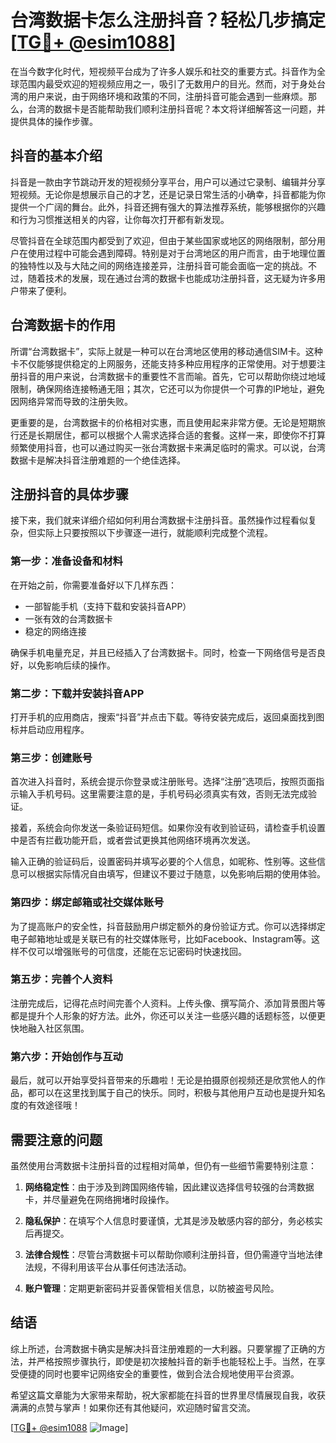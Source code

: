 # 台湾数据卡怎么注册抖音？轻松几步搞定[[TG💪+ @esim1088](https://t.me/s/esim1088)]

在当今数字化时代，短视频平台成为了许多人娱乐和社交的重要方式。抖音作为全球范围内最受欢迎的短视频应用之一，吸引了无数用户的目光。然而，对于身处台湾的用户来说，由于网络环境和政策的不同，注册抖音可能会遇到一些麻烦。那么，台湾的数据卡是否能帮助我们顺利注册抖音呢？本文将详细解答这一问题，并提供具体的操作步骤。

## 抖音的基本介绍

抖音是一款由字节跳动开发的短视频分享平台，用户可以通过它录制、编辑并分享短视频。无论你是想展示自己的才艺，还是记录日常生活的小确幸，抖音都能为你提供一个广阔的舞台。此外，抖音还拥有强大的算法推荐系统，能够根据你的兴趣和行为习惯推送相关的内容，让你每次打开都有新发现。

尽管抖音在全球范围内都受到了欢迎，但由于某些国家或地区的网络限制，部分用户在使用过程中可能会遇到障碍。特别是对于台湾地区的用户而言，由于地理位置的独特性以及与大陆之间的网络连接差异，注册抖音可能会面临一定的挑战。不过，随着技术的发展，现在通过台湾的数据卡也能成功注册抖音，这无疑为许多用户带来了便利。

## 台湾数据卡的作用

所谓“台湾数据卡”，实际上就是一种可以在台湾地区使用的移动通信SIM卡。这种卡不仅能够提供稳定的上网服务，还能支持多种应用程序的正常使用。对于想要注册抖音的用户来说，台湾数据卡的重要性不言而喻。首先，它可以帮助你绕过地域限制，确保网络连接畅通无阻；其次，它还可以为你提供一个可靠的IP地址，避免因网络异常而导致的注册失败。

更重要的是，台湾数据卡的价格相对实惠，而且使用起来非常方便。无论是短期旅行还是长期居住，都可以根据个人需求选择合适的套餐。这样一来，即使你不打算频繁使用抖音，也可以通过购买一张台湾数据卡来满足临时的需求。可以说，台湾数据卡是解决抖音注册难题的一个绝佳选择。

## 注册抖音的具体步骤

接下来，我们就来详细介绍如何利用台湾数据卡注册抖音。虽然操作过程看似复杂，但实际上只要按照以下步骤逐一进行，就能顺利完成整个流程。

### 第一步：准备设备和材料

在开始之前，你需要准备好以下几样东西：
- 一部智能手机（支持下载和安装抖音APP）
- 一张有效的台湾数据卡
- 稳定的网络连接

确保手机电量充足，并且已经插入了台湾数据卡。同时，检查一下网络信号是否良好，以免影响后续的操作。

### 第二步：下载并安装抖音APP

打开手机的应用商店，搜索“抖音”并点击下载。等待安装完成后，返回桌面找到图标并启动应用程序。

### 第三步：创建账号

首次进入抖音时，系统会提示你登录或注册账号。选择“注册”选项后，按照页面指示输入手机号码。这里需要注意的是，手机号码必须真实有效，否则无法完成验证。

接着，系统会向你发送一条验证码短信。如果你没有收到验证码，请检查手机设置中是否有拦截功能开启，或者尝试更换其他网络环境再次发送。

输入正确的验证码后，设置密码并填写必要的个人信息，如昵称、性别等。这些信息可以根据实际情况自由填写，但建议不要过于随意，以免影响后期的使用体验。

### 第四步：绑定邮箱或社交媒体账号

为了提高账户的安全性，抖音鼓励用户绑定额外的身份验证方式。你可以选择绑定电子邮箱地址或是关联已有的社交媒体账号，比如Facebook、Instagram等。这样不仅可以增强账号的可信度，还能在忘记密码时快速找回。

### 第五步：完善个人资料

注册完成后，记得花点时间完善个人资料。上传头像、撰写简介、添加背景图片等都是提升个人形象的好方法。此外，你还可以关注一些感兴趣的话题标签，以便更快地融入社区氛围。

### 第六步：开始创作与互动

最后，就可以开始享受抖音带来的乐趣啦！无论是拍摄原创视频还是欣赏他人的作品，都可以在这里找到属于自己的快乐。同时，积极与其他用户互动也是提升知名度的有效途径哦！

## 需要注意的问题

虽然使用台湾数据卡注册抖音的过程相对简单，但仍有一些细节需要特别注意：

1. **网络稳定性**：由于涉及到跨国网络传输，因此建议选择信号较强的台湾数据卡，并尽量避免在网络拥堵时段操作。
   
2. **隐私保护**：在填写个人信息时要谨慎，尤其是涉及敏感内容的部分，务必核实后再提交。

3. **法律合规性**：尽管台湾数据卡可以帮助你顺利注册抖音，但仍需遵守当地法律法规，不得利用该平台从事任何违法活动。

4. **账户管理**：定期更新密码并妥善保管相关信息，以防被盗号风险。

## 结语

综上所述，台湾数据卡确实是解决抖音注册难题的一大利器。只要掌握了正确的方法，并严格按照步骤执行，即使是初次接触抖音的新手也能轻松上手。当然，在享受便捷的同时也要牢记网络安全的重要性，做到合法合规地使用平台资源。

希望这篇文章能为大家带来帮助，祝大家都能在抖音的世界里尽情展现自我，收获满满的点赞与掌声！如果你还有其他疑问，欢迎随时留言交流。

[[TG💪+ @esim1088](https://t.me/s/esim1088) ![Image](https://i.postimg.cc/4NQfJmqS/Snipaste-2025-05-13-00-14-12.png)]